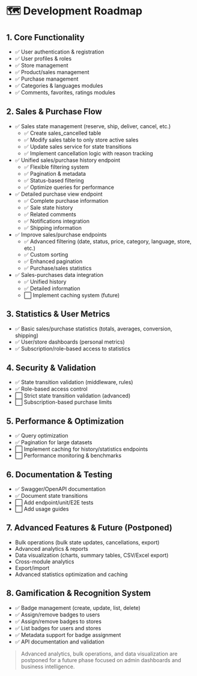 # 🗺️ Development Roadmap

## 1. Core Functionality
- ✅ User authentication & registration
- ✅ User profiles & roles
- ✅ Store management
- ✅ Product/sales management
- ✅ Purchase management
- ✅ Categories & languages modules
- ✅ Comments, favorites, ratings modules

## 2. Sales & Purchase Flow
- ✅ Sales state management (reserve, ship, deliver, cancel, etc.)
  - ✅ Create sales_cancelled table
  - ✅ Modify sales table to only store active sales
  - ✅ Update sales service for state transitions
  - ✅ Implement cancellation logic with reason tracking
- ✅ Unified sales/purchase history endpoint
  - ✅ Flexible filtering system
  - ✅ Pagination & metadata
  - ✅ Status-based filtering
  - ✅ Optimize queries for performance
- ✅ Detailed purchase view endpoint
  - ✅ Complete purchase information
  - ✅ Sale state history
  - ✅ Related comments
  - ✅ Notifications integration
  - ✅ Shipping information
- ✅ Improve sales/purchase endpoints
  - ✅ Advanced filtering (date, status, price, category, language, store, etc.)
  - ✅ Custom sorting
  - ✅ Enhanced pagination
  - ✅ Purchase/sales statistics
- ✅ Sales-purchases data integration
  - ✅ Unified history
  - ✅ Detailed information
  - ⬜ Implement caching system (future)

## 3. Statistics & User Metrics
- ✅ Basic sales/purchase statistics (totals, averages, conversion, shipping)
- ✅ User/store dashboards (personal metrics)
- ✅ Subscription/role-based access to statistics

## 4. Security & Validation
- ✅ State transition validation (middleware, rules)
- ✅ Role-based access control
- ⬜ Strict state transition validation (advanced)
- ⬜ Subscription-based purchase limits

## 5. Performance & Optimization
- ✅ Query optimization
- ✅ Pagination for large datasets
- ⬜ Implement caching for history/statistics endpoints
- ⬜ Performance monitoring & benchmarks

## 6. Documentation & Testing
- ✅ Swagger/OpenAPI documentation
- ✅ Document state transitions
- ⬜ Add endpoint/unit/E2E tests
- ⬜ Add usage guides

## 7. Advanced Features & Future (Postponed)
- Bulk operations (bulk state updates, cancellations, export)
- Advanced analytics & reports
- Data visualization (charts, summary tables, CSV/Excel export)
- Cross-module analytics
- Export/import
- Advanced statistics optimization and caching

## 8. Gamification & Recognition System
- ✅ Badge management (create, update, list, delete)
- ✅ Assign/remove badges to users
- ✅ Assign/remove badges to stores
- ✅ List badges for users and stores
- ✅ Metadata support for badge assignment
- ✅ API documentation and validation

> Advanced analytics, bulk operations, and data visualization are postponed for a future phase focused on admin dashboards and business intelligence.